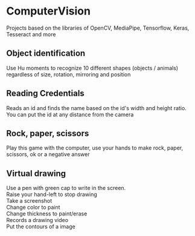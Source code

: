 # ComputerVision
Projects based on the libraries of OpenCV, MediaPipe, Tensorflow, Keras, Tesseract and more

## Object identification
Use Hu moments to recognize 10 different shapes (objects / animals) regardless of size, rotation, mirroring and position

## Reading Credentials
Reads an id and finds the name based on the id's width and height ratio. You can put the id at any distance from the camera

## Rock, paper, scissors
Play this game with the computer, use your hands to make rock, paper, scissors, ok or a negative answer

## Virtual drawing
Use a pen with green cap to write in the screen. </br>
Raise your hand-left to stop drawing</br>
Take a screenshot</br>
Change color to paint</br>
Change thickness to paint/erase</br>
Records a drawing video</br>
Put the contours of a image
